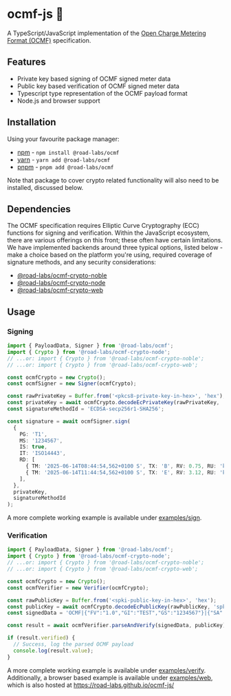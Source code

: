 # ocmf-js 🔏

A TypeScript/JavaScript implementation of
the [Open Charge Metering Format (OCMF)](https://github.com/SAFE-eV/OCMF-Open-Charge-Metering-Format) specification.

## Features

- Private key based signing of OCMF signed meter data
- Public key based verification of OCMF signed meter data
- Typescript type representation of the OCMF payload format
- Node.js and browser support

## Installation

Using your favourite package manager:

- [npm](https://docs.npmjs.com/) - `npm install @road-labs/ocmf`
- [yarn](https://yarnpkg.com/)  - `yarn add @road-labs/ocmf`
- [pnpm](https://pnpm.io/) - `pnpm add @road-labs/ocmf`

Note that package to cover crypto related functionality will also need to be installed, discussed below.

## Dependencies

The OCMF specification requires Elliptic Curve Cryptography (ECC) functions for signing and verification. Within the
JavaScript ecosystem, there are various offerings on this front; these often have certain limitations. We have
implemented backends around three typical options, listed below - make a choice based on the platform you're using,
required coverage of signature methods, and any security considerations:

- [@road-labs/ocmf-crypto-noble](./packages/ocmf-crypto-noble)
- [@road-labs/ocmf-crypto-node](./packages/ocmf-crypto-node)
- [@road-labs/ocmf-crypto-web](./packages/ocmf-crypto-web)

## Usage

### Signing

```typescript
import { PayloadData, Signer } from '@road-labs/ocmf';
import { Crypto } from '@road-labs/ocmf-crypto-node';
// ...or: import { Crypto } from '@road-labs/ocmf-crypto-noble';
// ...or: import { Crypto } from '@road-labs/ocmf-crypto-web';

const ocmfCrypto = new Crypto();
const ocmfSigner = new Signer(ocmfCrypto);

const rawPrivateKey = Buffer.from('<pkcs8-private-key-in-hex>', 'hex');
const privateKey = await ocmfCrypto.decodeEcPrivateKey(rawPrivateKey, 'pkcs8-der');
const signatureMethodId = 'ECDSA-secp256r1-SHA256';

const signature = await ocmfSigner.sign(
  {
    PG: 'T1',
    MS: '1234567',
    IS: true,
    IT: 'ISO14443',
    RD: [
      { TM: '2025-06-14T08:44:54,562+0100 S', TX: 'B', RV: 0.75, RU: 'kWh', ST: 'G' },
      { TM: '2025-06-14T11:44:54,562+0100 S', TX: 'E', RV: 3.12, RU: 'kWh', ST: 'G' },
    ],
  },
  privateKey,
  signatureMethodId
);
```

A more complete working example is available under [examples/sign](./examples/sign).

### Verification

```typescript
import { PayloadData, Signer } from '@road-labs/ocmf';
import { Crypto } from '@road-labs/ocmf-crypto-node';
// ...or: import { Crypto } from '@road-labs/ocmf-crypto-noble';
// ...or: import { Crypto } from '@road-labs/ocmf-crypto-web';

const ocmfCrypto = new Crypto();
const ocmfVerifier = new Verifier(ocmfCrypto);

const rawPublicKey = Buffer.from('<spki-public-key-in-hex>', 'hex');
const publicKey = await ocmfCrypto.decodeEcPublicKey(rawPublicKey, 'spki-der');
const signedData = 'OCMF|{"FV":"1.0","GI":"TEST","GS":"1234567"}|{"SA":"ECDSA-secp256r1-SHA256","SD":"0102030405"}';

const result = await ocmfVerifier.parseAndVerify(signedData, publicKey);

if (result.verified) {
  // Success, log the parsed OCMF payload
  console.log(result.value);
}
```

A more complete working example is available under [examples/verify](./examples/verify). Additionally, a browser based
example is available under [examples/web](./examples/web), which is also hosted at https://road-labs.github.io/ocmf-js/
